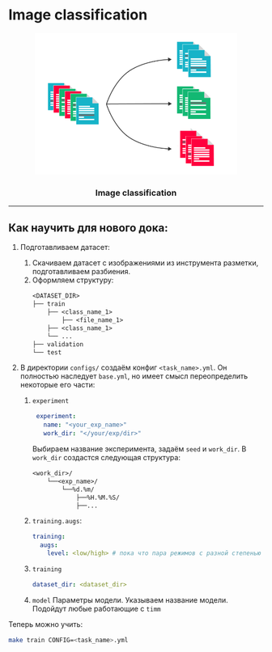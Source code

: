 # Image classification


<div align="center">

<a href="">
  <img width="400" height="280" src="pic.png">
</a>

<h3>Image classification</h4>
</div></div>

----

## Как научить для нового дока:

1. Подготавливаем датасет:
    1. Скачиваем датасет с изображениями из инструмента разметки, подготавливаем разбиения.
    2. Оформляем структуру:
        ```
       <DATASET_DIR>
        ├── train
            ├── <class_name_1>
                ├── <file_name_1>
            ├── <class_name_1>
            └── ...
        ├── validation
        └── test
        ```

2. В директории `configs/` создаём конфиг `<task_name>.yml`. Он полностью наследует `base.yml`, но имеет смысл
   переопределить некоторые его части:
    1. `experiment`

       ```yml
        experiment:
          name: "<your_exp_name>"
          work_dir: "</your/exp/dir>"
        ```

       Выбираем название эксперимента, задаём `seed` и `work_dir`. В `work_dir` создастся следующая структура:

        ```
        <work_dir>/
            └──<exp_name>/
                └──%d.%m/
                    ├──%H.%M.%S/
                    ├──...
        ```

    2. `training.augs`:
        ```yml
        training:
          augs:
            level: <low/high> # пока что пара режимов с разной степенью аугов
        ```
    3. `training`
         ```yml
        dataset_dir: <dataset_dir>
         ```

    4. `model`
        Параметры модели.
        Указываем название модели. Подойдут любые работающие с `timm`
 
Теперь можно учить:
```bash
make train CONFIG=<task_name>.yml
```
